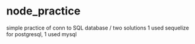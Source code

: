 # node_practice
simple practice of conn to SQL database /
two solutions 1 used sequelize for postgresql, 1 used mysql
